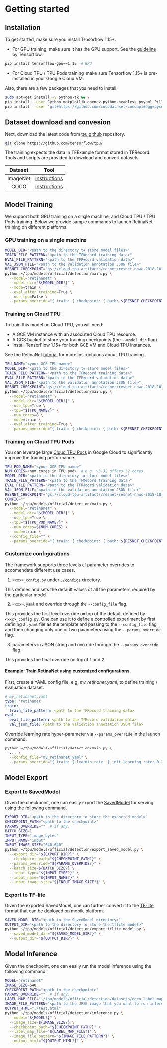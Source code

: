 # Getting started

## Installation

To get started, make sure you install Tensorflow 1.15+.

* For GPU training, make sure it has the GPU support. See the [guideline](https://www.tensorflow.org/install/gpu) by Tensorflow.

```bash
pip install tensorflow-gpu==1.15  # GPU
```

* For Cloud TPU / TPU Pods training, make sure Tensorflow 1.15+ is pre-installed in your Google Cloud VM.


Also, there are a few packages that you need to install.

```bash
sudo apt-get install -y python-tk && \
pip install --user Cython matplotlib opencv-python-headless pyyaml Pillow && \
pip install --user 'git+https://github.com/cocodataset/cocoapi#egg=pycocotools&subdirectory=PythonAPI'
```

## Dataset download and convesion

Next, download the latest code from [tpu github](https://github.com/tensorflow/tpu) repository.

```bash
git clone https://github.com/tensorflow/tpu/
```

The training expects the data in TFExample format stored in TFRecord.
Tools and scripts are provided to download and convert datasets.

|  Dataset  |      Tool     |
|:---------:|:-------------:|
| ImageNet  | [instructions](https://cloud.google.com/tpu/docs/classification-data-conversion) |
| COCO      | [instructions](https://cloud.google.com/tpu/docs/tutorials/retinanet#prepare_the_coco_dataset) |


## Model Training

We support both GPU training on a single machine, and Cloud TPU / TPU Pods training.
Below we provide sample commands to launch RetinaNet training on different platforms.

### GPU training on a single machine

```bash
MODEL_DIR="<path to the directory to store model files>"
TRAIN_FILE_PATTERN="<path to the TFRecord training data>"
EVAL_FILE_PATTERN="<path to the TFRecord validation data>"
VAL_JSON_FILE="<path to the validation annotation JSON file>"
RESNET_CHECKPOINT="gs://cloud-tpu-artifacts/resnet/resnet-nhwc-2018-10-14/model.ckpt-112602"
python ~/tpu/models/official/detection/main.py \
  --model="retinanet" \
  --model_dir="${MODEL_DIR?}" \
  --mode=train \
  --eval_after_training=True \
  --use_tpu=False \
  --params_override="{ train: { checkpoint: { path: ${RESNET_CHECKPOINT?}, prefix: resnet50/ }, train_file_pattern: ${TRAIN_FILE_PATTERN?} }, eval: { val_json_file: ${VAL_JSON_FILE?}, eval_file_pattern: ${EVAL_FILE_PATTERN?} } }"
```

### Training on Cloud TPU

To train this model on Cloud TPU, you will need:

* A GCE VM instance with an associated Cloud TPU resource.
* A GCS bucket to store your training checkpoints (the `--model_dir` flag).
* Install TensorFlow 1.15+ for both GCE VM and Cloud TPU instances.

See the RetinaNet [tutorial](https://cloud.google.com/tpu/docs/tutorials/retinanet)
for more instructuions about TPU training.

```bash
TPU_NAME="<your GCP TPU name>"
MODEL_DIR="<path to the directory to store model files>"
TRAIN_FILE_PATTERN="<path to the TFRecord training data>"
EVAL_FILE_PATTERN="<path to the TFRecord validation data>"
VAL_JSON_FILE="<path to the validation annotation JSON file>"
RESNET_CHECKPOINT="gs://cloud-tpu-artifacts/resnet/resnet-nhwc-2018-10-14/model.ckpt-112602"
python ~/tpu/models/official/detection/main.py \
  --model="retinanet" \
  --model_dir="${MODEL_DIR?}" \
  --use_tpu=True \
  --tpu="${TPU_NAME?}" \
  --num_cores=8 \
  --mode=train \
  --eval_after_training=True \
  --params_override="{ train: { checkpoint: { path: ${RESNET_CHECKPOINT?}, prefix: resnet50/ }, train_file_pattern: ${TRAIN_FILE_PATTERN?} }, eval: { val_json_file: ${VAL_JSON_FILE?}, eval_file_pattern: ${EVAL_FILE_PATTERN?} } }"
```

### Training on Cloud TPU Pods

You can leverage large [Cloud TPU Pods](https://cloud.google.com/blog/products/ai-machine-learning/googles-scalable-supercomputers-for-machine-learning-cloud-tpu-pods-are-now-publicly-available-in-beta)
in Google Cloud to significantly improve the training performance.

```bash
TPU_POD_NAME="<your GCP TPU name>"
NUM_CORES=<num cores in TPU pod>  # e.g. v3-32 offers 32 cores.
MODEL_DIR="<path to the directory to store model files>"
TRAIN_FILE_PATTERN="<path to the TFRecord training data>"
EVAL_FILE_PATTERN="<path to the TFRecord validation data>"
VAL_JSON_FILE="<path to the validation annotation JSON file>"
RESNET_CHECKPOINT="gs://cloud-tpu-artifacts/resnet/resnet-nhwc-2018-10-14/model.ckpt-112602"
CONFIG=""
python ~/tpu/models/official/detection/main.py \
  --model="retinanet" \
  --model_dir="${MODEL_DIR?}" \
  --use_tpu=True \
  --tpu="${TPU_POD_NAME?}" \
  --num_cores=${NUM_CORES} \
  --mode=train \
  --config_file="" \
  --params_override="{ train: { checkpoint: { path: ${RESNET_CHECKPOINT?}, prefix: resnet50/ }, train_file_pattern: ${TRAIN_FILE_PATTERN?} }, eval: { val_json_file: ${VAL_JSON_FILE?}, eval_file_pattern: ${EVAL_FILE_PATTERN?} } }"
```

### Customize configurations

The framework supports three levels of parameter overrides to accomendate different use cases.

1. `<xxx>_config.py` under [`./configs`](https://github.com/tensorflow/tpu/tree/master/models/official/detection/configs) directory.

  This defines and sets the default values of all the parameters required by the particular model.

2. `<xxx>.yaml` and override through the `--config_file` flag.

  This provides the first level override on top of the default defined by `<xxx>_config.py`.
  One can use it to define a controlled experiment by
  first defining a `.yaml` file as the template and passing to the `--config_file` flag
  and then changing only one or two parameters using the `--params_override` flag.

3. parameters in JSON string and override through the `--params_override` flag.

  This provides the final override on top of 1 and 2.

#### Example: Train RetinaNet using customized configurations.

First, create a YAML config file, e.g. *my_retinanet.yaml*,
to define training / evaluation dataset.

```YAML
# my_retinanet.yaml
type: 'retinanet'
train:
  train_file_pattern: <path to the TFRecord training data>
eval:
  eval_file_pattern: <path to the TFRecord validation data>
  val_json_file: <path to the validation annotation JSON file>
```

Override learning rate hyper-parameter via `--params_override` in the launch command.

```bash
python ~/tpu/models/official/detection/main.py \
  ... \
  --config_file="my_retinanet.yaml" \
  --params_override="{ train: { learnin_rate: { init_learning_rate: 0.2 } } }"
```

## Model Export

### Export to SavedModel

Given the checkpoint, one can easily export the [SavedModel](https://www.tensorflow.org/guide/saved_model) for serving using the following command.

```bash
EXPORT_DIR="<path to the directory to store the exported model>"
CHECKPOINT_PATH="<path to the checkpoint>"
PARAMS_OVERRIDE=""  # if any.
BATCH_SIZE=1
INPUT_TYPE="image_bytes"
INPUT_NAME="input"
INPUT_IMAGE_SIZE="640,640"
python ~/tpu/models/official/detection/export_saved_model.py \
  --export_dir="${EXPORT_DIR?}" \
  --checkpoint_path="${CHECKPOINT_PATH?}" \
  --params_override="${PARAMS_OVERRIDE?}" \
  --batch_size=${BATCH_SIZE?} \
  --input_type="${INPUT_TYPE?}" \
  --input_name="${INPUT_NAME?}" \
  --input_image_size="${INPUT_IMAGE_SIZE?}" \
```

### Export to TF-lite

Given the exported SavedModel, one can further convert it to the [TF-lite](https://www.tensorflow.org/lite) format that can be deployed on mobile platform.

```bash
SAVED_MODEL_DIR="<path to the SavedModel directory>"
OUTPUT_DIR="<path to the directory to store the tflite model>"
python ~/tpu/models/official/detection/export_tflite_model.py \
  --saved_model_dir="${SAVED_MODEL_DIR?}" \
  --output_dir="${OUTPUT_DIR?}" \
```

## Model Inference

Given the checkpoint, one can easily run the model inference using the following command.

```bash
MODEL="retinanet"
IMAGE_SIZE=640
CHECKPOINT_PATH="<path to the checkpoint>"
PARAMS_OVERRIDE=""  # if any.
LABEL_MAP_FILE="~/tpu/models/official/detection/datasets/coco_label_map.csv"
IMAGE_FILE_PATTERN="<path to the JPEG image that you want to run inference on>"
OUTPUT_HTML="./test.html"
python ~/tpu/models/official/detection/inference.py \
  --model="${MODEL?}" \
  --image_size=${IMAGE_SIZE?} \
  --checkpoint_path="${CHECKPOINT_PATH?}" \
  --label_map_file="${LABEL_MAP_FILE?}" \
  --image_file_pattern="${IMAGE_FILE_PATTERN?}" \
  --output_html="${OUTPUT_HTML?}" \
```
